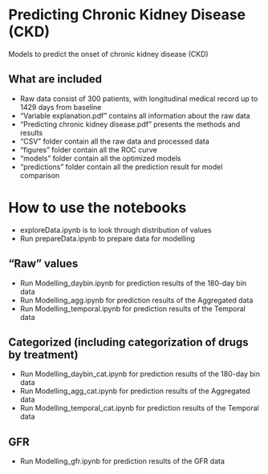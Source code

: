 # Predicting Chronic Kidney Disease (CKD)
Models to predict the onset of chronic kidney disease (CKD)

## What are included
* Raw data consist of 300 patients, with longitudinal medical record up to 1429 days from baseline
* “Variable explanation.pdf” contains all information about the raw data
* “Predicting chronic kidney disease.pdf” presents the methods and results
* “CSV” folder contain all the raw data and processed data
* “figures” folder contain all the ROC curve
* “models” folder contain all the optimized models
* “predictions” folder contain all the prediction result for model comparison

# How to use the notebooks
* exploreData.ipynb is to look through distribution of values
* Run prepareData.ipynb to prepare data for modelling

## “Raw” values
* Run Modelling_daybin.ipynb for prediction results of the 180-day bin data
* Run Modelling_agg.ipynb for prediction results of the Aggregated data
* Run Modelling_temporal.ipynb for prediction results of the Temporal data

## Categorized (including categorization of drugs by treatment)
* Run Modelling_daybin_cat.ipynb for prediction results of the 180-day bin data
* Run Modelling_agg_cat.ipynb for prediction results of the Aggregated data
* Run Modelling_temporal_cat.ipynb for prediction results of the Temporal data

## GFR
* Run Modelling_gfr.ipynb for prediction results of the GFR data

